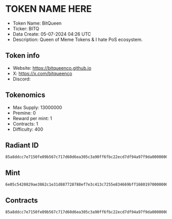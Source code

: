 # TOKEN NAME HERE

- Token Name: BitQueen
- Ticker: BITQ
- Data Create: 05-07-2024 04:26 UTC
- Description: Queen of Meme Tokens & I hate PoS ecosystem.

## Token info
- Website: https://bitqueenco.github.io
- X: https://x.com/bitqueenco
- Discord: 

## Tokenomics
- Max Supply:  13000000
- Premine:   0
- Reward per mint:  1
- Contracts:   1
- Difficulty: 400

## Radiant ID
```
85a8ddcc7e7150fe09b567c717d60d6ea305c3a90ff6fbc22ecd7df94a97f9da00000002
```

## Mint
```
6e05c5420829ae3862c1e31d887728788ef7e3c413c7255e834669bff168019700000002
```

## Contracts

```
85a8ddcc7e7150fe09b567c717d60d6ea305c3a90ff6fbc22ecd7df94a97f9da00000001
```